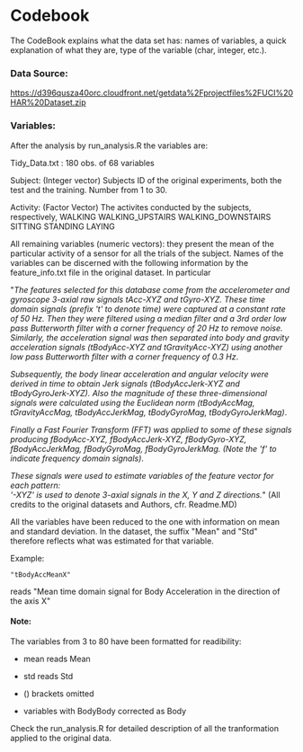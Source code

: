 Codebook
========================================================

The CodeBook explains what the data set has: names of variables, a quick explanation of what they are, type of the variable (char, integer, etc.).

### Data Source:
 

https://d396qusza40orc.cloudfront.net/getdata%2Fprojectfiles%2FUCI%20HAR%20Dataset.zip 

### Variables:

After the analysis by run_analysis.R the variables are: 

Tidy_Data.txt :         180 obs. of  68 variables

Subject: (Integer vector) Subjects ID of the original experiments, both the test and the training. Number from 1 to 30.

Activity: (Factor Vector) The activites conducted by the subjects, respectively, WALKING WALKING_UPSTAIRS WALKING_DOWNSTAIRS SITTING STANDING  LAYING 

All remaining variables (numeric vectors): they present the mean of the particular activity of a sensor for all the trials of the subject. Names of the variables can be discerned with the following information by the feature_info.txt file in the original dataset.
In particular

"_The features selected for this database come from the accelerometer and gyroscope 3-axial raw signals tAcc-XYZ and tGyro-XYZ. These time domain signals (prefix 't' to denote time) were captured at a constant rate of 50 Hz. Then they were filtered using a median filter and a 3rd order low pass Butterworth filter with a corner frequency of 20 Hz to remove noise. Similarly, the acceleration signal was then separated into body and gravity acceleration signals (tBodyAcc-XYZ and tGravityAcc-XYZ) using another low pass Butterworth filter with a corner frequency of 0.3 Hz_. 

_Subsequently, the body linear acceleration and angular velocity were derived in time to obtain Jerk signals (tBodyAccJerk-XYZ and tBodyGyroJerk-XYZ). Also the magnitude of these three-dimensional signals were calculated using the Euclidean norm (tBodyAccMag, tGravityAccMag, tBodyAccJerkMag, tBodyGyroMag, tBodyGyroJerkMag)_. 

_Finally a Fast Fourier Transform (FFT) was applied to some of these signals producing fBodyAcc-XYZ, fBodyAccJerk-XYZ, fBodyGyro-XYZ, fBodyAccJerkMag, fBodyGyroMag, fBodyGyroJerkMag. (Note the 'f' to indicate frequency domain signals)_. 

_These signals were used to estimate variables of the feature vector for each pattern:_  
_'-XYZ' is used to denote 3-axial signals in the X, Y and Z directions._" (All credits to the original datasets and Authors, cfr. Readme.MD)

All the variables have been reduced to the one with information on mean and standard deviation. In the dataset, the suffix "Mean" and "Std" therefore reflects what was estimated for that variable.

Example: 

```{r}
"tBodyAccMeanX"
```

reads "Mean time domain signal for Body Acceleration in the direction of the axis X"

#### Note:

The variables from 3 to 80 have been formatted for readibility:

* mean reads Mean

* std reads Std
 
* () brackets omitted

* variables with BodyBody corrected as Body


Check the run_analysis.R for detailed description of all the tranformation applied to the original data.

